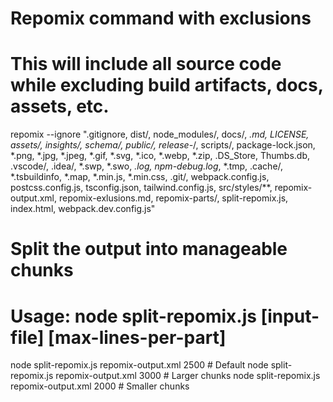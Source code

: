 # Repomix command with exclusions
# This will include all source code while excluding build artifacts, docs, assets, etc.
repomix --ignore ".gitignore, dist/, node_modules/, docs/, *.md, LICENSE, assets/, insights/, schema/, public/, release-*/, scripts/, package-lock.json, *.png, *.jpg, *.jpeg, *.gif, *.svg, *.ico, *.webp, *.zip, .DS_Store, Thumbs.db, .vscode/, .idea/, *.swp, *.swo, *.log, npm-debug.log*, *.tmp, .cache/, *.tsbuildinfo, *.map, *.min.js, *.min.css, .git/, webpack.config.js, postcss.config.js, tsconfig.json, tailwind.config.js, src/styles/**, repomix-output.xml, repomix-exlusions.md, repomix-parts/, split-repomix.js, index.html, webpack.dev.config.js"

# Split the output into manageable chunks
# Usage: node split-repomix.js [input-file] [max-lines-per-part]
node split-repomix.js repomix-output.xml 2500  # Default
node split-repomix.js repomix-output.xml 3000  # Larger chunks
node split-repomix.js repomix-output.xml 2000  # Smaller chunks